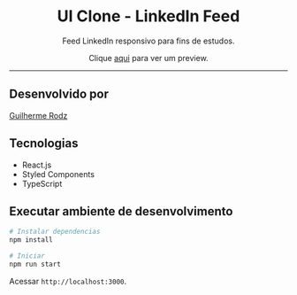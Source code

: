 <h1 align="center">
UI Clone - LinkedIn Feed
</h1>

<p align="center">Feed LinkedIn responsivo para fins de estudos.</p>
<p align="center">Clique <a href="https://jfmacedo-clone-linkedin.netlify.app">aqui</a> para ver um preview.</p>
<hr>

## Desenvolvido por

[Guilherme Rodz](https://github.com/guilhermerodz)

## Tecnologias

- React.js
- Styled Components
- TypeScript

## Executar ambiente de desenvolvimento

```bash
# Instalar dependencias
npm install

# Iniciar
npm run start
```
Acessar `http://localhost:3000`.<br />